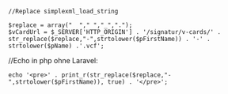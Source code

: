     //Replace simplexml_load_string

    $replace = array("  "," ","_",".");
    $vCardUrl = $_SERVER['HTTP_ORIGIN'] . '/signatur/v-cards/' . str_replace($replace,"-",strtolower($pFirstName)) . '-' .     strtolower($pName) .'.vcf';

//Echo in php ohne Laravel:

    echo '<pre>' . print_r(str_replace($replace,"-",strtolower($pFirstName)), true) . '</pre>';
